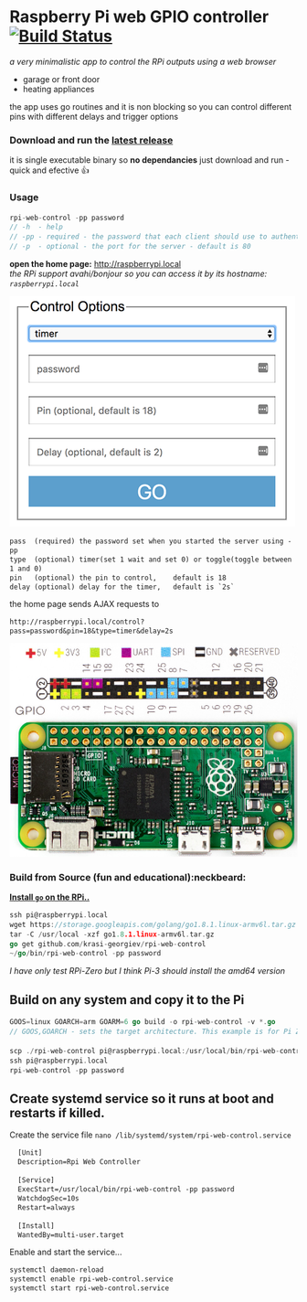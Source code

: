 # Raspberry Pi web GPIO controller [![Build Status](https://api.travis-ci.org/krasi-georgiev/rpi-web-control.svg?branch=master)](https://travis-ci.org/krasi-georgiev/rpi-web-control)
*a very minimalistic app to control the RPi outputs using a web browser*
  * garage or front door
  * heating appliances

  the app uses go routines and it is non blocking so you can control different pins with different delays and trigger options

### Download and run the [latest release](../../releases)
 it is single executable binary so **no dependancies** just download and run - quick and efective :thumbsup:

### Usage
   ```go
   rpi-web-control -pp password
   // -h  - help
   // -pp - required - the password that each client should use to authenticate
   // -p  - optional - the port for the server - default is 80
   ```
**open the home page:** http://raspberrypi.local  
*the RPi support avahi/bonjour so you can access it by its hostname: `raspberrypi.local`*

![Web Gui Preview](/preview.png)

```
pass  (required) the password set when you started the server using -pp  
type  (optional) timer(set 1 wait and set 0) or toggle(toggle between 1 and 0)
pin   (optional) the pin to control,    default is 18
delay (optional) delay for the timer,   default is `2s`
```
the home page sends AJAX requests to  
```
http://raspberrypi.local/control?pass=password&pin=18&type=timer&delay=2s
```

![RPi pinout](/pizeropinout.jpg)

### Build from Source (fun and educational):neckbeard:

  **[Install `go` on the RPi..](https://golang.org/doc/install)**
  ```go
  ssh pi@raspberrypi.local
  wget https://storage.googleapis.com/golang/go1.8.1.linux-armv6l.tar.gz
  tar -C /usr/local -xzf go1.8.1.linux-armv6l.tar.gz
  go get github.com/krasi-georgiev/rpi-web-control
  ~/go/bin/rpi-web-control -pp password
  ```
  *I have only test RPi-Zero but I think Pi-3 should install the amd64 version*


## Build on any system and copy it to the Pi
  ```go
  GOOS=linux GOARCH=arm GOARM=6 go build -o rpi-web-control -v *.go
  // GOOS,GOARCH - sets the target architecture. This example is for Pi Zero

  scp ./rpi-web-control pi@raspberrypi.local:/usr/local/bin/rpi-web-control
  ssh pi@raspberrypi.local
  rpi-web-control -pp password
  ```


## Create systemd service so it runs at boot and restarts if killed.

  Create the service file
  `nano /lib/systemd/system/rpi-web-control.service`

```
  [Unit]
  Description=Rpi Web Controller

  [Service]
  ExecStart=/usr/local/bin/rpi-web-control -pp password
  WatchdogSec=10s
  Restart=always

  [Install]
  WantedBy=multi-user.target
```

 Enable and start the service...

 ```
 systemctl daemon-reload
 systemctl enable rpi-web-control.service
 systemctl start rpi-web-control.service
 ```
